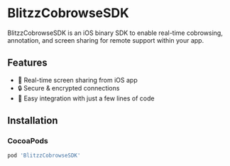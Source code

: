 # BlitzzCobrowseSDK

BlitzzCobrowseSDK is an iOS binary SDK to enable real-time cobrowsing, annotation, and screen sharing for remote support within your app.

## Features

- 📲 Real-time screen sharing from iOS app
- 🔒 Secure & encrypted connections
- 🔧 Easy integration with just a few lines of code

## Installation

### CocoaPods

```ruby
pod 'BlitzzCobrowseSDK'
